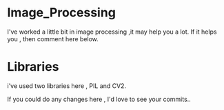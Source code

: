 # Image_Processing

I've worked a little bit in image processing ,it may help you a lot.
If it helps you , then comment here below.

# Libraries

i've used two libraries here , PIL and CV2.

If you could do any changes here , I'd love to see your commits..
